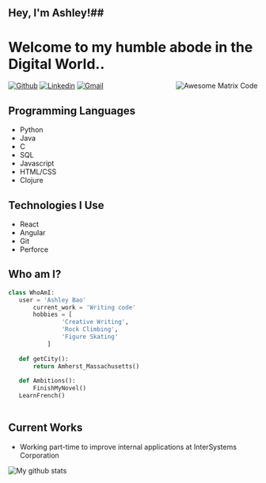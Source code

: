 ## Hey, I'm Ashley!##

<h1>Welcome to my humble abode in the Digital World..</h1> 

<img src = 'https://github.com/MarikIshtar007/MarikIshtar007/blob/master/images/matrix.gif' alt = 'Awesome Matrix Code' align='right'/>

[![Github](https://img.shields.io/badge/-Github-000?style=flat&logo=Github&logoColor=white)](https://github.com/ashleybao)
[![Linkedin](https://img.shields.io/badge/-LinkedIn-blue?style=flat&logo=Linkedin&logoColor=white)](https://www.linkedin.com/in/ashley-bao-32a2ab208/)
[![Gmail](https://img.shields.io/badge/-Gmail-c14438?style=flat&logo=Gmail&logoColor=white)](mailto:abao26@amherst.edu)



## Programming Languages
* Python
* Java
* C
* SQL
* Javascript
* HTML/CSS
* Clojure
 
 ## Technologies I Use
* React
* Angular
* Git
* Perforce
 
 ## Who am I?
 ```python
 class WhoAmI:
 	user = 'Ashley Bao'
		current_work = 'Writing code'
		hobbies = [
				'Creative Writing',
				'Rock Climbing',
				'Figure Skating'
			]
	
	def getCity():
		return Amherst_Massachusetts()
	
	def Ambitions():
		FinishMyNovel()
    LearnFrench()
	
 ```
 
## Current Works
 * Working part-time to improve internal applications at InterSystems Corporation


![My github stats](https://github-readme-stats.vercel.app/api?username=ashleybao&show_icons=true&hide=[%22issues%22])
 
 
<!--
**ashleybao/ashleybao** is a ✨ _special_ ✨ repository because its `README.md` (this file) appears on your GitHub profile.
## Other Stuff
  - :octocat: [My Resume](https://drive.google.com/file/d/1tFL1gHFPw3MXzfW98oQEFjs2jQSGiVjw/view?usp=share_link)
Here are some ideas to get you started:

- 🔭 I’m currently working on ...
- 🌱 I’m currently learning ...
- 👯 I’m looking to collaborate on ...
- 🤔 I’m looking for help with ...
- 💬 Ask me about ...
- 📫 How to reach me: ...
- 😄 Pronouns: ...
- ⚡ Fun fact: ...
-->
